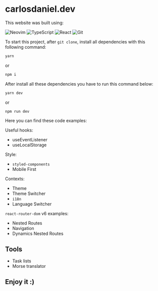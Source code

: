 # carlosdaniel.dev

This website was built using:

![Neovim](https://img.shields.io/badge/NeoVim-%2357A143.svg?&style=for-the-badge&logo=neovim&logoColor=white) ![TypeScript](https://img.shields.io/badge/typescript-%23007ACC.svg?style=for-the-badge&logo=typescript&logoColor=white) ![React](https://img.shields.io/badge/react-%2320232a.svg?style=for-the-badge&logo=react&logoColor=%2361DAFB) ![Git](https://img.shields.io/badge/git-%23F05033.svg?style=for-the-badge&logo=git&logoColor=white)

To start this project, after `git clone`, install all dependencies with this following command:

```bash
yarn
```

or

```bash
npm i
```

After install all these dependencies you have to run this command below:

```bash
yarn dev
```

or

```bash
npm run dev
```

Here you can find these code examples:

Useful hooks:

- useEventListener
- useLocalStorage

Style:

- `styled-components`
- Mobile First

Contexts:

- Theme
- Theme Switcher
- `i18n`
- Language Switcher

`react-router-dom` v6 examples:

- Nested Routes
- Navigation
- Dynamics Nested Routes

## Tools

- Task lists
- Morse translator

## Enjoy it :)
